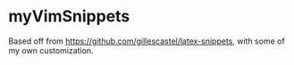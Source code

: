 # myVimSnippets
Based off from https://github.com/gillescastel/latex-snippets, with some of my own customization.
